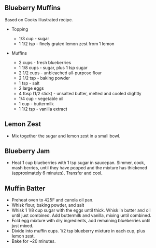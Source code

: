 ## Blueberry Muffins

Based on Cooks Illustrated recipe.

- Topping
  * 1/3 cup - sugar
  * 1 1/2 tsp - finely grated lemon zest from 1 lemon

- Muffins
  * 2 cups - fresh blueberries
  * 1 1/8 cups - sugar, plus 1 tsp sugar
  * 2 1/2 cups - unbleached all-purpose flour
  * 2 1/2 tsp - baking powder
  * 1 tsp - salt
  * 2 large eggs
  * 4 tbsp (1/2 stick) - unsalted butter, melted and cooled slightly
  * 1/4 cup - vegetable oil
  * 1 cup - buttermilk
  * 1 1/2 tsp - vanilla extract

## Lemon Zest

- Mix together the sugar and lemon zest in a small bowl.

## Blueberry Jam

- Heat 1 cup blueberries with 1 tsp sugar in saucepan. Simmer, cook, mash
  berries, until they have popped and the mixture has thickened (approximately 6
  minutes). Transfer and cool.

## Muffin Batter

- Preheat oven to 425F and canola oil pan.
- Whisk flour, baking powder, and salt
- Whisk 1 1/8 cup sugar with the eggs until thick. Whisk in butter and oil until
  just combined. Add buttermilk and vanilla, mixing until combined.
- Fold egg mixture with dry ingredients, add remaining blueberries until just
  mixed.
- Divide into muffin cups. 1/2 tsp blueberry mixture in each cup, plus lemon
  zest.
- Bake for ~20 minutes.
